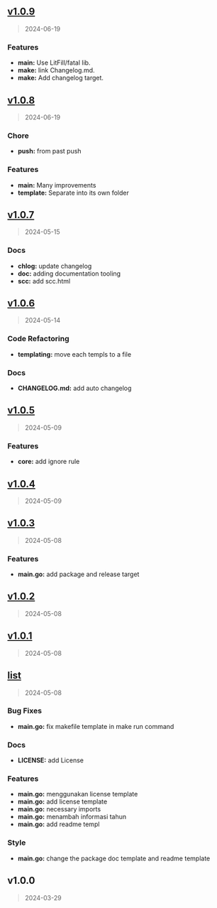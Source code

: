 
<a name="v1.0.9"></a>
## [v1.0.9](https://github.com/LitFill/gomake/compare/v1.0.8...v1.0.9)

> 2024-06-19

### Features

* **main:** Use LitFill/fatal lib.
* **make:** link Changelog.md.
* **make:** Add changelog target.


<a name="v1.0.8"></a>
## [v1.0.8](https://github.com/LitFill/gomake/compare/v1.0.7...v1.0.8)

> 2024-06-19

### Chore

* **push:** from past push

### Features

* **main:** Many improvements
* **template:** Separate into its own folder


<a name="v1.0.7"></a>
## [v1.0.7](https://github.com/LitFill/gomake/compare/v1.0.6...v1.0.7)

> 2024-05-15

### Docs

* **chlog:** update changelog
* **doc:** adding documentation tooling
* **scc:** add scc.html


<a name="v1.0.6"></a>
## [v1.0.6](https://github.com/LitFill/gomake/compare/v1.0.5...v1.0.6)

> 2024-05-14

### Code Refactoring

* **templating:** move each templs to a file

### Docs

* **CHANGELOG.md:** add auto changelog


<a name="v1.0.5"></a>
## [v1.0.5](https://github.com/LitFill/gomake/compare/v1.0.4...v1.0.5)

> 2024-05-09

### Features

* **core:** add ignore rule


<a name="v1.0.4"></a>
## [v1.0.4](https://github.com/LitFill/gomake/compare/v1.0.3...v1.0.4)

> 2024-05-09


<a name="v1.0.3"></a>
## [v1.0.3](https://github.com/LitFill/gomake/compare/v1.0.2...v1.0.3)

> 2024-05-08

### Features

* **main.go:** add package and release target


<a name="v1.0.2"></a>
## [v1.0.2](https://github.com/LitFill/gomake/compare/v1.0.1...v1.0.2)

> 2024-05-08


<a name="v1.0.1"></a>
## [v1.0.1](https://github.com/LitFill/gomake/compare/list...v1.0.1)

> 2024-05-08


<a name="list"></a>
## [list](https://github.com/LitFill/gomake/compare/v1.0.0...list)

> 2024-05-08

### Bug Fixes

* **main.go:** fix makefile template in make run command

### Docs

* **LICENSE:** add License

### Features

* **main.go:** menggunakan license template
* **main.go:** add license template
* **main.go:** necessary imports
* **main.go:** menambah informasi tahun
* **main.go:** add readme templ

### Style

* **main.go:** change the package doc template and readme template


<a name="v1.0.0"></a>
## v1.0.0

> 2024-03-29


